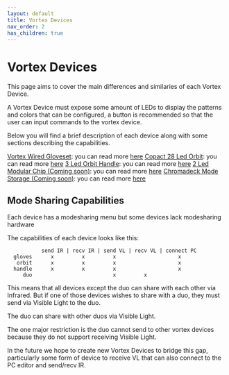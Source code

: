 ```yaml
---
layout: default
title: Vortex Devices
nav_order: 2
has_children: true
---
```


# Vortex Devices

This page aims to cover the main differences and similaries of each Vortex Device.

A Vortex Device must expose some amount of LEDs to display the patterns and colors that can be configured, a button is recommended
so that the user can input commands to the vortex device.

Below you will find a brief description of each device along with some sections describing the capabilities.

 [Vortex Wired Gloveset](https://stoneorbits.com/products/the-vortex-gloves-1): you can read more [here](gloves_device.html)
 [Copact 28 Led Orbit](https://stoneorbits.com/products/copy-of-the-vortex-with-customs): you can read more [here](orbit_device.html)
 [3 Led Orbit Handle](https://stoneorbits.com/products/omega-handles): you can read more [here](handle_device.html)
 [2 Led Modular Chip (Coming soon)](): you can read more [here](duo_device.html)
 [Chromadeck Mode Storage (Coming soon)](): you can read more [here](chromadeck_device.html)

## Mode Sharing Capabilities

Each device has a modesharing menu but some devices lack modesharing hardware

The capabilities of each device looks like this:

               send IR | recv IR | send VL | recv VL | connect PC  
      gloves      x         x         x                    x  
       orbit      x         x         x                    x  
      handle      x         x         x                    x  
         duo                          x         x             

This means that all devices except the duo can share with each other via Infrared. But if one of those devices
wishes to share with a duo, they must send via Visible Light to the duo.

The duo can share with other duos via Visible Light.

The one major restriction is the duo cannot send to other vortex devices because they do not support receiving Visible Light.

In the future we hope to create new Vortex Devices to bridge this gap, particularly some form of device to receive VL that
can also connect to the PC editor and send/recv IR.

